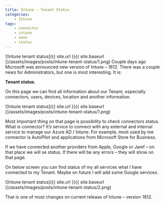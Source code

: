 ```yaml
---
title: Intune - Tenant Status
categories:
    - Intune
tags:
    - connector
    - intune
    - news
    - status
---
```

![Intune tenant status]({{ site.url }}{{ site.baseurl }}/assets/images/posts/intune-tenant-status/1.png)
Couple days ago Microsoft was announced new version of Intune – 1812. There was a couple news for Administrators, but one is most interesting. It is:

**Tenant status.**

On this page we can find all information about our Tenant, especially connectors, users, devices, location and another information.

![Intune tenant status]({{ site.url }}{{ site.baseurl }}/assets/images/posts/intune-tenant-status/1.png)

Most important thing on that page is possibility to check connectors status. What is connector? It’s service to connect with any external and internal service to manage our Azure AD / Intune. For example, most used by me connector is AutoPilot and applications from Microsoft Store for Business.

If we have connected another providers from Apple, Google or Jamf – on that place we will se status. If there will be any errors – they will show on that page.

On below screen you can find status of my all services what I have connected to my Tenant. Maybe on future I will add some Google services.

![Intune tenant status]({{ site.url }}{{ site.baseurl }}/assets/images/posts/intune-tenant-status/2.png)

That is one of most changes on current release of Intune – version 1812.